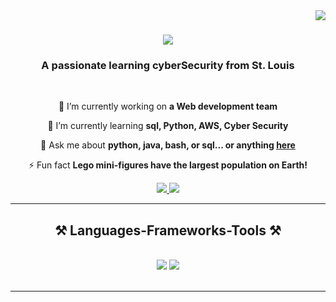 <img align="right" src="https://visitor-badge.laobi.icu/badge?page_id=itsmoghal/FM-" />

<h1 align="center">
    <img src="https://readme-typing-svg.herokuapp.com/?font=Righteous&size=35&center=true&vCenter=true&width=500&height=70&duration=4000&lines=Hi+There!+👋;+I'm+Moghal!;" />
</h1>

<h3 align="center">A passionate learning cyberSecurity from St. Louis</h3>

<br/>

<div align="center">
 
 🔭 I’m currently working on **a Web development team**
 
 🌱 I’m currently learning **sql, Python, AWS, Cyber Security**

💬 Ask me about **python, java, bash, or sql... or anything [here](https://github.com/itsmoghal/FM-)**

⚡ Fun fact **Lego mini-figures have the largest population on Earth!**

 </div>
 
<div align="center"> 
  <a href="mailto:itsmoghal@gmail.com">
    <img src="https://img.shields.io/badge/Gmail-333333?style=for-the-badge&logo=gmail&logoColor=red" />
  </a>
  <a href="https://linkedin.com/in/" target="_blank">
    <img src="https://img.shields.io/badge/LinkedIn-0077B5?style=for-the-badge&logo=linkedin&logoColor=white" target="_blank" />
  </a>

  </a>
</div>

 <hr/>
 
<h2 align="center">⚒️ Languages-Frameworks-Tools ⚒️</h2>
<br/>
<div align="center">
    <img src="https://skillicons.dev/icons?i=vscode,github,bash,git" />
    <img src="https://skillicons.dev/icons?i=python,mysql,aws,azure" /><br>
</div>

<br/>
<hr/>

